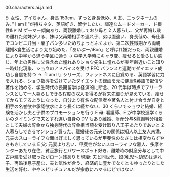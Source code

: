 00.characters.ai.ja.md

E: 女性、アイちゃん、身長 153cm、ずっと身長低め、A 友、ニックネームのみ、” I am I!”が持ちネタ、英語好き、留学したい、闊達なムードメーカー、ド根性&ド M ゲーマー傾向あり、両親離婚しており母と 2 人暮らし、父が再婚し歳の離れた弟妹がいる、妹は父再婚相手の連れ子、弟は腹違い、身長低め、母仕事でコンビニ弁当・菓子パン多いためちょっとふくよか、第二次性徴期から両親離婚&食生活により太り始めた、「あいぶー/iBoo」と呼ばれ嫌だった、両親離婚により中学から違う学区に通う → 中学入学時にキャラ変、痩せると愛らしい感じ、年上の男性に父性含めた憧れありショウ先生に憧れるが実年齢近いこと知り一時蛙化現象、ショウのアドバイスを受け PFC バランスと運動でダイエット成功し自信を持つ →「I am I!」シリーズ、フィットネスに目覚める、英語学習に力を入れる、ショウ指導を受けていたダイエットの録画を元に健康&英語で配信や著作を始める、学生時代の長期留学は経済的に断念、20 代半ば時点でフリーランスとして一人暮らしできる程度の収入を得るが将来先細りが見えている、痩せてからモテるようになった、自分より有名な配信者や著名人と付き合うが自身と相手の名誉欲や承認欲求により長くは続かない、30 くらいでショウと結婚、経験を活かし夫と子供のプロモーションを行う
E 母: 看護師、E が中学校進学くらいのタイミングで夫とすれ違い自身の DV もあり離婚、財産分与&慰謝料分相殺として夫婦の貯金から独身時代の貯金相当額を受け取り八王子あたりであいと 2 人暮らしできるマンション買った、離婚後の元夫との関係は知人以上友人未満、元夫のスローライフな面は好ましく思っているが甲斐性のなさには相変わらずやきもきしている
E 父: 元妻より若い、甲斐性がないスローライフな雅人、多摩センターあたり在住、貧乏旅行とパワースポット好き、離婚時の財産分与として中古戸建を受け取ったがローン残あり
E 現妻: 夫と同世代、娘(乳児〜幼児)は連れ子、再婚後息子産む、夫と気性が合う、経済的に豊かでなくともゆったりとした生活を好む、ややスピリチュアルだが宗教にハマるほどではない
